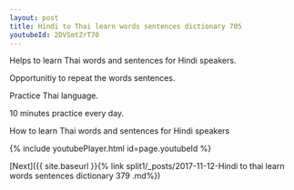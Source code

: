 ```yaml
---
layout: post
title: Hindi to Thai learn words sentences dictionary 705 
youtubeId: 2DVSmtZrT70
---
```

 
 
Helps to learn Thai words and sentences for Hindi speakers.

Opportunitiy to repeat the words sentences. 

Practice Thai language. 
 
10 minutes practice every day. 
 
How to learn Thai words and sentences for Hindi speakers 
 
{% include youtubePlayer.html id=page.youtubeId %}
 
 
[Next]({{ site.baseurl }}{% link  split1/_posts/2017-11-12-Hindi to thai learn words sentences dictionary 379 .md%})
 
